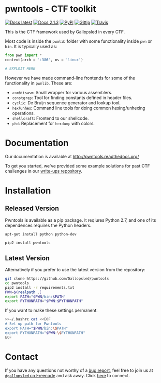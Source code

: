 # pwntools - CTF toolkit
[![Docs latest](https://readthedocs.org/projects/pwntools/badge/)](http://pwntools.readthedocs.org/en/latest)
[![Docs 2.1.3](https://readthedocs.org/projects/pwntools/badge/?version=2.1.3)](http://pwntools.readthedocs.org/en/2.1.3)
[![PyPI](http://img.shields.io/pypi/v/pwntools.svg)](https://pypi.python.org/pypi/pwntools/)
[![Gittip](http://img.shields.io/gittip/gallopsled.svg)](https://www.gittip.com/gallopsled/)
[![Travis](https://travis-ci.org/Gallopsled/pwntools.svg)](https://travis-ci.org/Gallopsled/pwntools)

This is the CTF framework used by Gallopsled in every CTF.

Most code is inside the `pwnlib` folder with some functionality inside `pwn` or
`bin`. It is typically used as:

```python
from pwn import *
context(arch = 'i386', os = 'linux')

# EXPLOIT HERE
```

However we have made command-line frontends for some of the functionality
in `pwnlib`. These are:

* `asm`/`disasm`: Small wrapper for various assemblers.
* `constgrep`: Tool for finding constants defined in header files.
* `cyclic`: De Bruijn sequence generator and lookup tool.
* `hex`/`unhex`: Command line tools for doing common hexing/unhexing operations.
* `shellcraft`: Frontend to our shellcode.
* `phd`: Replacement for `hexdump` with colors.

# Documentation
Our documentation is available at http://pwntools.readthedocs.org/

To get you started, we've provided some example solutions for past CTF challenges in our [write-ups repository](https://github.com/Gallopsled/pwntools-write-ups).

# Installation

## Released Version

Pwntools is available as a pip package. It reqiures Python 2.7, and one of its dependences requires the Python headers.

```sh
apt-get install python python-dev
```

```sh
pip2 install pwntools
```

## Latest Version

Alternatively if you prefer to use the latest version from the repository:

```sh
git clone https://github.com/Gallopsled/pwntools
cd pwntools
pip2 install -r requirements.txt
PWN=$(realpath .)
export PATH="$PWN/bin:$PATH"
export PYTHONPATH="$PWN:$PYTHONPATH"
```

If you want to make these settings permanent:

```sh
>>~/.bashrc cat <<EOF
# Set up path for Pwntools
export PATH="$PWN/bin:\$PATH"
export PYTHONPATH="$PWN:\$PYTHONPATH"
EOF
```

# Contact
If you have any questions not worthy of a [bug report](https://github.com/Gallopsled/pwntools/issues), feel free to join us
at [`#gallopsled` on Freenode](irc://irc.freenode.net/gallopsled) and ask away.
Click [here](https://kiwiirc.com/client/irc.freenode.net/gallopsled) to connect.


